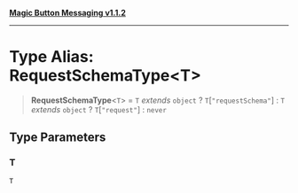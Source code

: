 [**Magic Button Messaging v1.1.2**](../README.md)

***

# Type Alias: RequestSchemaType\<T\>

> **RequestSchemaType**\<`T`\> = `T` *extends* `object` ? `T`\[`"requestSchema"`\] : `T` *extends* `object` ? `T`\[`"request"`\] : `never`

## Type Parameters

### T

`T`

